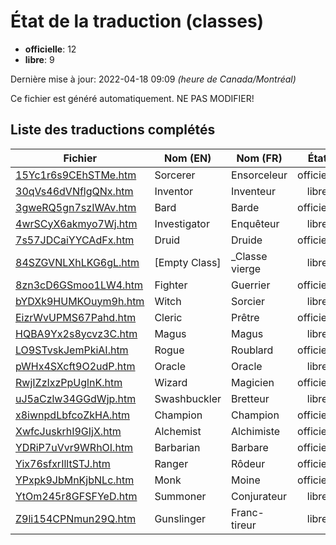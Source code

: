 # État de la traduction (classes)

 * **officielle**: 12
 * **libre**: 9


Dernière mise à jour: 2022-04-18 09:09 *(heure de Canada/Montréal)*

Ce fichier est généré automatiquement. NE PAS MODIFIER!
## Liste des traductions complétés

| Fichier   | Nom (EN)    | Nom (FR)    | État |
|-----------|-------------|-------------|:----:|
|[15Yc1r6s9CEhSTMe.htm](classes/15Yc1r6s9CEhSTMe.htm)|Sorcerer|Ensorceleur|officielle|
|[30qVs46dVNflgQNx.htm](classes/30qVs46dVNflgQNx.htm)|Inventor|Inventeur|libre|
|[3gweRQ5gn7szIWAv.htm](classes/3gweRQ5gn7szIWAv.htm)|Bard|Barde|officielle|
|[4wrSCyX6akmyo7Wj.htm](classes/4wrSCyX6akmyo7Wj.htm)|Investigator|Enquêteur|libre|
|[7s57JDCaiYYCAdFx.htm](classes/7s57JDCaiYYCAdFx.htm)|Druid|Druide|officielle|
|[84SZGVNLXhLKG6gL.htm](classes/84SZGVNLXhLKG6gL.htm)|[Empty Class]|_Classe vierge|libre|
|[8zn3cD6GSmoo1LW4.htm](classes/8zn3cD6GSmoo1LW4.htm)|Fighter|Guerrier|officielle|
|[bYDXk9HUMKOuym9h.htm](classes/bYDXk9HUMKOuym9h.htm)|Witch|Sorcier|libre|
|[EizrWvUPMS67Pahd.htm](classes/EizrWvUPMS67Pahd.htm)|Cleric|Prêtre|officielle|
|[HQBA9Yx2s8ycvz3C.htm](classes/HQBA9Yx2s8ycvz3C.htm)|Magus|Magus|libre|
|[LO9STvskJemPkiAI.htm](classes/LO9STvskJemPkiAI.htm)|Rogue|Roublard|officielle|
|[pWHx4SXcft9O2udP.htm](classes/pWHx4SXcft9O2udP.htm)|Oracle|Oracle|libre|
|[RwjIZzIxzPpUglnK.htm](classes/RwjIZzIxzPpUglnK.htm)|Wizard|Magicien|officielle|
|[uJ5aCzlw34GGdWjp.htm](classes/uJ5aCzlw34GGdWjp.htm)|Swashbuckler|Bretteur|libre|
|[x8iwnpdLbfcoZkHA.htm](classes/x8iwnpdLbfcoZkHA.htm)|Champion|Champion|officielle|
|[XwfcJuskrhI9GIjX.htm](classes/XwfcJuskrhI9GIjX.htm)|Alchemist|Alchimiste|officielle|
|[YDRiP7uVvr9WRhOI.htm](classes/YDRiP7uVvr9WRhOI.htm)|Barbarian|Barbare|officielle|
|[Yix76sfxrIlltSTJ.htm](classes/Yix76sfxrIlltSTJ.htm)|Ranger|Rôdeur|officielle|
|[YPxpk9JbMnKjbNLc.htm](classes/YPxpk9JbMnKjbNLc.htm)|Monk|Moine|officielle|
|[YtOm245r8GFSFYeD.htm](classes/YtOm245r8GFSFYeD.htm)|Summoner|Conjurateur|libre|
|[Z9li154CPNmun29Q.htm](classes/Z9li154CPNmun29Q.htm)|Gunslinger|Franc-tireur|libre|
